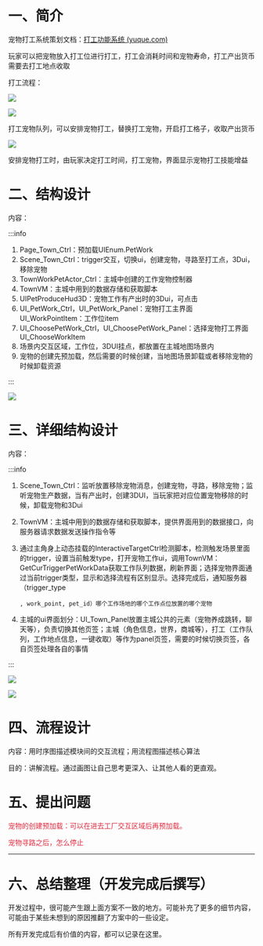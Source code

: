 # 一、简介
宠物打工系统策划文档：[打工功能系统 (yuque.com)](https://snh48group.yuque.com/cod5mf/iwqppn/aa09ag4bgnsmfvpx)

玩家可以把宠物放入打工位进行打工，打工会消耗时间和宠物寿命，打工产出货币需要去打工地点收取

打工流程：

![](https://cdn.nlark.com/yuque/0/2024/png/46334471/1724652782772-9a67665d-64ce-48c0-b2cc-365ea3af2ae0.png)

![](https://cdn.nlark.com/yuque/0/2024/png/46334471/1724653180347-d50bd4cd-7904-47a2-96f4-60803adf2899.png)

打工宠物队列，可以安排宠物打工，替换打工宠物，开启打工格子，收取产出货币

![](https://cdn.nlark.com/yuque/0/2024/png/46334471/1724653351348-c0e11a62-7623-4532-a942-b8a51bd9a9af.png)

安排宠物打工时，由玩家决定打工时间，打工宠物，界面显示宠物打工技能增益



# 二、结构设计
内容：

:::info
1. Page_Town_Ctrl：预加载UIEnum.PetWork
2. Scene_Town_Ctrl：trigger交互，切换ui，创建宠物，寻路至打工点，3Dui，移除宠物
3. TownWorkPetActor_Ctrl：主城中创建的工作宠物控制器
4. TownVM：主城中用到的数据存储和获取脚本
5. UIPetProduceHud3D：宠物工作有产出时的3Dui，可点击
6. UI_PetWork_Ctrl，UI_PetWork_Panel：宠物打工主界面   UI_WorkPointItem：工作位item
7. UI_ChoosePetWork_Ctrl，UI_ChoosePetWork_Panel：选择宠物打工界面   UI_ChooseWorkItem
8. 场景内交互区域，工作位，3DUI挂点，都放置在主城地图场景内
9. 宠物的创建先预加载，然后需要的时候创建，当地图场景卸载或者移除宠物的时候卸载资源

:::

![](https://cdn.nlark.com/yuque/0/2024/png/46334471/1724728628755-a936c638-9e8c-44e4-823b-658f88daf775.png)

# 三、详细结构设计
内容：

:::info
1. Scene_Town_Ctrl：监听放置移除宠物消息，创建宠物，寻路，移除宠物；监听宠物生产数据，当有产出时，创建3DUI，当玩家把对应位置宠物移除的时候，卸载宠物和3Dui
2. TownVM：主城中用到的数据存储和获取脚本，提供界面用到的数据接口，向服务器请求数据发送操作指令等
3. 通过主角身上动态挂载的InteractiveTargetCtrl检测脚本，检测触发场景里面的trigger，设置当前触发type，打开宠物工作ui，调用TownVM：GetCurTriggerPetWorkData获取工作队列数据，刷新界面；选择宠物界面通过当前trigger类型，显示和选择流程有区别显示。选择完成后，通知服务器（trigger_type

       , work_point, pet_id）哪个工作场地的哪个工作点位放置的哪个宠物

 4.  主城的ui界面划分：UI_Town_Panel放置主城公共的元素（宠物养成跳转，聊天等），负责切换其他页签；主城（角色信息，世界，商城等），打工（工作队列，工作地点信息，一键收取）等作为panel页签，需要的时候切换页签，各自页签处理各自的事情

:::

![](https://cdn.nlark.com/yuque/0/2024/png/46334471/1724728880200-9893e0c7-6778-4adc-9048-21551a2114e4.png)

![](https://cdn.nlark.com/yuque/0/2024/png/46334471/1724666877785-1615be90-417f-40a8-a742-b241918fa4e9.png)



# 四、流程设计
内容：用时序图描述模块间的交互流程；用流程图描述核心算法

目的：讲解流程。通过画图让自己思考更深入、让其他人看的更直观。



# 五、提出问题
<font style="color:#DF2A3F;">宠物的创建预加载：可以在进去工厂交互区域后再预加载。</font>

<font style="color:#DF2A3F;">宠物寻路之后，怎么停止</font>



---

# 六、总结整理（开发完成后撰写）
开发过程中，很可能产生跟上面方案不一致的地方。可能补充了更多的细节内容，可能由于某些未想到的原因推翻了方案中的一些设定。

所有开发完成后有价值的内容，都可以记录在这里。

